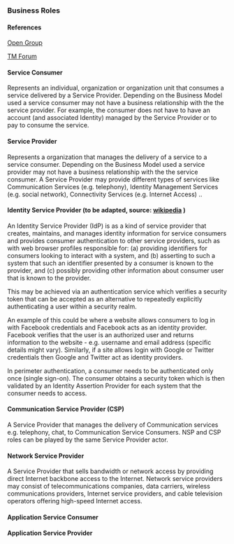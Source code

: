 

### Business Roles

#### References

[Open Group](http://www.opengroup.org/standards/soa)

[TM Forum](http://www.tmforum.org/KnowledgeDownloadDetail/9285/home.html?artf=artf2301#AnchorDownload)

#### Service Consumer

Represents an  individual, organization or organization unit that consumes a service delivered by a Service Provider. 
Depending on the Business Model used a service consumer may not have a business relationship with the the service provider.
For example, the consumer does not have to have an account (and associated Identity) managed by the Service Provider or to pay to consume the service.

#### Service Provider

Represents a organization that manages the delivery of a service to a service consumer. 
Depending on the Business Model used a service provider may not have a business relationship with the the service consumer.
A Service Provider may provide different types of services like Communication Services (e.g. telephony), Identity Management Services (e.g. social network), Connectivity Services (e.g. Internet Access)
..

#### Identity Service Provider (to be adapted, source: [wikipedia](http://en.wikipedia.org/wiki/Identity_provider) )

An Identity Service Provider (IdP) is as a kind of service provider that creates, maintains, and manages identity information for service consumers and provides consumer authentication to other service providers, such as with web browser profiles responsible for:
(a) providing identifiers for consumers looking to interact with a system, and 
(b) asserting to such a system that such an identifier presented by a consumer is known to the provider, and 
(c) possibly providing other information about consumer user that is known to the provider. 

This may be achieved via an authentication service which verifies a security token that can be accepted as an alternative to repeatedly explicitly authenticating a user within a security realm.

An example of this could be where a website allows consumers to log in with Facebook credentials and Facebook acts as an identity provider. Facebook verifies that the user is an authorized user and returns information to the website - e.g. username and email address (specific details might vary). 
Similarly, if a site allows login with Google or Twitter credentials then Google and Twitter act as identity providers.

In perimeter authentication, a consumer needs to be authenticated only once (single sign-on). The consumer obtains a security token which is then validated by an Identity Assertion Provider for each system that the consumer needs to access.

#### Communication Service Provider (CSP)

A Service Provider that manages the delivery of Communication services e.g. telephony, chat, to Communication Service Consumers. NSP and CSP roles can be played by the same Service Provider actor.

#### Network Service Provider

A Service Provider that sells bandwidth or network access by providing direct Internet backbone access to the Internet. Network service providers may consist of telecommunications companies, data carriers, wireless communications providers, Internet service providers, and cable television operators offering high-speed Internet access.

#### Application Service Consumer

#### Application Service Provider

